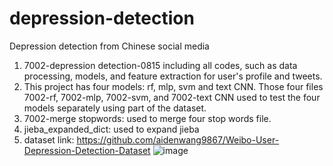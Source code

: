 # depression-detection
Depression detection from Chinese social media

1. 7002-depression detection-0815 including all codes, such as data processing, models, and feature extraction for user's profile and tweets.
2. This project has four models: rf, mlp, svm and text CNN.  Those four files 7002-rf, 7002-mlp, 7002-svm, and 7002-text CNN used to test the four models separately using part of the dataset.
3. 7002-merge stopwords: used to merge four stop words file.
4. jieba_expanded_dict: used to expand jieba
5.  dataset link: https://github.com/aidenwang9867/Weibo-User-Depression-Detection-Dataset
![image](https://github.com/ShDanny/depression-detection/assets/125326817/d0f5268d-dc54-44de-b52c-2c1fa195e4f5)

